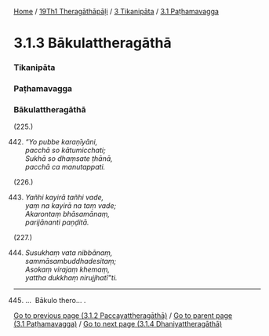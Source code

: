 
[Home](/) / [19Th1 Theragāthāpāḷi](/tipitaka/19Th1.md) / [3 Tikanipāta](/tipitaka/19Th1/3.md) / [3.1 Paṭhamavagga](/tipitaka/19Th1/3/3.1.md)

# 3.1.3 Bākulattheragāthā

### Tikanipāta

### Paṭhamavagga

### Bākulattheragāthā

(225.)

442. _“Yo pubbe karaṇīyāni,_  
_pacchā so kātumicchati;_  
_Sukhā so dhaṃsate ṭhānā,_  
_pacchā ca manutappati._  


(226.)

443. _Yañhi kayirā tañhi vade,_  
_yaṃ na kayirā na taṃ vade;_  
_Akarontaṃ bhāsamānaṃ,_  
_parijānanti paṇḍitā._  


(227.)

444. _Susukhaṃ vata nibbānaṃ,_  
_sammāsambuddhadesitaṃ;_  
_Asokaṃ virajaṃ khemaṃ,_  
_yattha dukkhaṃ nirujjhatī”ti._  


---

445. …  Bākulo thero… .



[Go to previous page (3.1.2 Paccayattheragāthā)](/tipitaka/19Th1/3/3.1/3.1.2.md) / [Go to parent page (3.1 Paṭhamavagga)](/tipitaka/19Th1/3/3.1.md) / [Go to next page (3.1.4 Dhaniyattheragāthā)](/tipitaka/19Th1/3/3.1/3.1.4.md)


